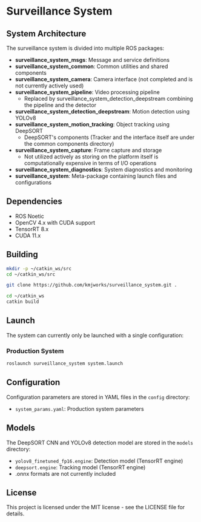 # Surveillance System

## System Architecture

The surveillance system is divided into multiple ROS packages:

- **surveillance_system_msgs**: Message and service definitions
- **surveillance_system_common**: Common utilities and shared components
- **surveillance_system_camera**: Camera interface (not completed and is not currently actively used)
- **surveillance_system_pipeline**: Video processing pipeline
    - Replaced by surveillance_system_detection_deepstream combining the pipeline and the detector
- **surveillance_system_detection_deepstream**: Motion detection using YOLOv8
- **surveillance_system_motion_tracking**: Object tracking using DeepSORT
   -  DeepSORT's components (Tracker and the interface itself are under the common components directory)
- **surveillance_system_capture**: Frame capture and storage
   -  Not utilized actively as storing on the platform itself is computationally expensive in terms of I/O operations
- **surveillance_system_diagnostics**: System diagnostics and monitoring
- **surveillance_system**: Meta-package containing launch files and configurations

## Dependencies

- ROS Noetic
- OpenCV 4.x with CUDA support
- TensorRT 8.x
- CUDA 11.x

## Building

```bash
mkdir -p ~/catkin_ws/src
cd ~/catkin_ws/src

git clone https://github.com/kmjworks/surveillance_system.git .

cd ~/catkin_ws
catkin build
```

## Launch

The system can currently only be launched with a single configuration:

### Production System

```bash
roslaunch surveillance_system system.launch
```

## Configuration

Configuration parameters are stored in YAML files in the `config` directory:

- `system_params.yaml`: Production system parameters

## Models

The DeepSORT CNN and YOLOv8 detection model are stored in the `models` directory:

- `yolov8_finetuned_fp16.engine`: Detection model (TensorRT engine)
- `deepsort.engine`: Tracking model (TensorRT engine)
- .onnx formats are not currently included


## License

This project is licensed under the MIT license - see the LICENSE file for details.
